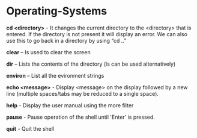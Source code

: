 ﻿# Operating-Systems
**cd &lt;directory&gt;** - It changes the current directory to the &lt;directory&gt; that is entered. If the directory is not present it will display an error. We can also use this to go back in a directory by using “cd ..”

**clear** – Is used to clear the screen

**dir** – Lists the contents of the directory (ls can be used alternatively)

**environ** – List all the evironment strings
 
**echo &lt;message&gt;** - Display &lt;message&gt; on the display followed by a new line (multiple spaces/tabs may be reduced to a single space).

**help** - Display the user manual using the more filter

**pause** - Pause operation of the shell until 'Enter' is pressed.

**quit** - Quit the shell


